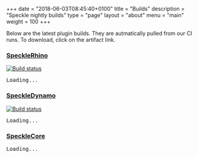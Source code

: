 +++
date = "2018-06-03T08:45:40+0100"
title = "Builds"
description = "Speckle nightly builds"
type = "page"
layout = "about"
menu = "main"
weight = 100
+++

Below are the latest plugin builds. They are autmatically pulled from our CI runs. To download, click on the artifact link.

### [SpeckleRhino](https://github.com/speckleworks/SpeckleRhino)

[![Build status](https://ci.appveyor.com/api/projects/status/mtfs3owdpy72yuh3/branch/master?svg=true)](https://ci.appveyor.com/project/SpeckleWorks/specklerhino/branch/master)

<div id="listingSpeckleRhino"><pre>Loading...</pre></div>


### [SpeckleDynamo](https://github.com/speckleworks/SpeckleDynamo)

[![Build status](https://ci.appveyor.com/api/projects/status/lm4alrukr13lm027?svg=true)](https://ci.appveyor.com/project/SpeckleWorks/speckledynamo)

<div id="listingSpeckleDynamo"><pre>Loading...</pre></div>

### [SpeckleCore](https://github.com/speckleworks/SpeckleCore)

<div id="listingSpeckleCore"><pre>Loading...</pre></div>

<script async defer src="/js/builds.js"></script>
